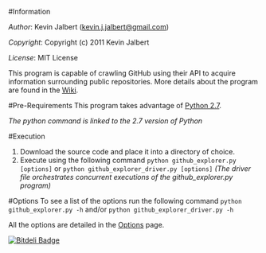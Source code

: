 #Information

*Author*:    Kevin Jalbert  (kevin.j.jalbert@gmail.com)

*Copyright*: Copyright (c) 2011 Kevin Jalbert

*License*:   MIT License

This program is capable of crawling GitHub using their API to acquire information surrounding public repositories. More details about the program are found in the [Wiki](https://github.com/kevinjalbert/github_explorer/wiki "Wiki").

#Pre-Requirements
This program takes advantage of [Python 2.7](http://www.python.org/ "Python").

_The python command is linked to the 2.7 version of Python_

#Execution
1. Download the source code and place it into a directory of choice.
2. Execute using the following command ```python github_explorer.py [options]``` or ```python github_explorer_driver.py [options]``` _(The driver file orchestrates concurrent executions of the github\_explorer.py program)_

#Options
To see a list of the options run the following command ```python github_explorer.py -h``` and/or ```python github_explorer_driver.py -h```

All the options are detailed in the [Options](https://github.com/kevinjalbert/github_explorer/wiki/Options "Options") page.


[![Bitdeli Badge](https://d2weczhvl823v0.cloudfront.net/kevinjalbert/github_explorer/trend.png)](https://bitdeli.com/free "Bitdeli Badge")

